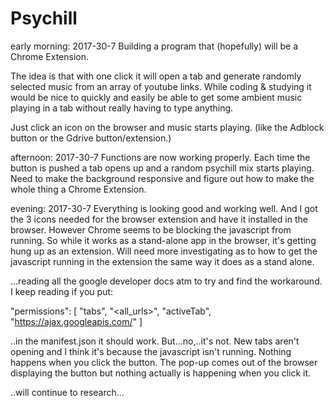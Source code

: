 # Psychill

early morning: 2017-30-7
Building a program that (hopefully) will be a Chrome Extension. 

The idea is that with one click it will open a tab and generate randomly selected music from an array of youtube links. 
While coding & studying it would be nice to quickly and easily be able to get some ambient music playing in a tab without really having to type anything. 

Just click an icon on the browser and music starts playing. (like the Adblock button or the Gdrive button/extension.)  

afternoon: 2017-30-7
Functions are now working properly. Each time the button is pushed a tab opens up and a random psychill mix starts playing. 
Need to make the background responsive and figure out how to make the whole thing a Chrome Extension.

evening: 2017-30-7
Everything is looking good and working well. And I got the 3 icons needed for the browser extension and have it installed in the browser. However Chrome seems to be blocking the javascript from running. So while it works as a stand-alone app in the browser, it's getting hung up as an extension. Will need more investigating as to how to get the javascript running in the extension the same way it does as a stand alone. 

...reading all the google developer docs atm to try and find the workaround. I keep reading if you put:  
 
 "permissions": [
 "tabs", "<all_urls>",
    "activeTab",
    "https://ajax.googleapis.com/"
  ]
  
  ..in the manifest.json it should work. But...no,..it's not. New tabs aren't opening and I think it's because the javascript isn't running. Nothing happens when you click the button. The pop-up comes out of the browser displaying the button but nothing actually is happening when you click it. 
  
  ..will continue to research...
